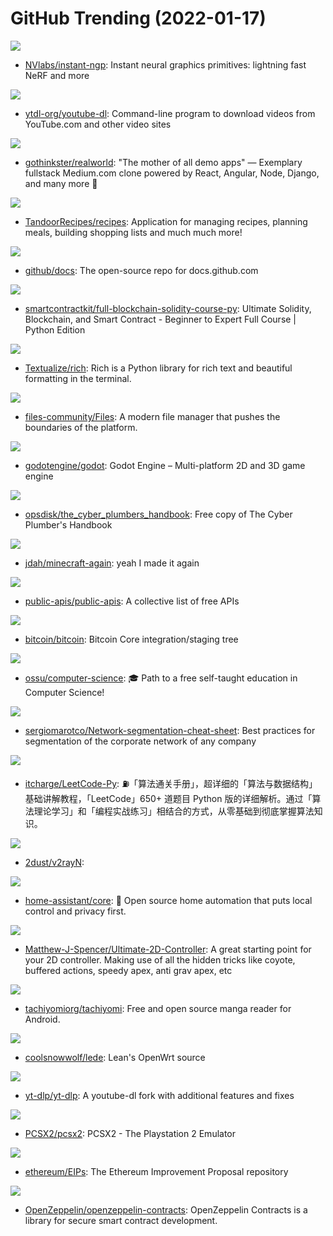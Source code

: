 # GitHub Trending (2022-01-17)

![](https://img.shields.io/badge/Cuda-New%20280-green?style=flat-square&logo=appveyor)
- [NVlabs/instant-ngp](https://github.com/NVlabs/instant-ngp): Instant neural graphics primitives: lightning fast NeRF and more

![](https://img.shields.io/badge/Python-New%20109-green?style=flat-square&logo=appveyor)
- [ytdl-org/youtube-dl](https://github.com/ytdl-org/youtube-dl): Command-line program to download videos from YouTube.com and other video sites

![](https://img.shields.io/badge/Shell-New%2043-green?style=flat-square&logo=appveyor)
- [gothinkster/realworld](https://github.com/gothinkster/realworld): "The mother of all demo apps" — Exemplary fullstack Medium.com clone powered by React, Angular, Node, Django, and many more 🏅

![](https://img.shields.io/badge/HTML-New%2030-green?style=flat-square&logo=appveyor)
- [TandoorRecipes/recipes](https://github.com/TandoorRecipes/recipes): Application for managing recipes, planning meals, building shopping lists and much much more!

![](https://img.shields.io/badge/JavaScript-New%2063-green?style=flat-square&logo=appveyor)
- [github/docs](https://github.com/github/docs): The open-source repo for docs.github.com

![](https://img.shields.io/badge/none-New%2037-green?style=flat-square&logo=appveyor)
- [smartcontractkit/full-blockchain-solidity-course-py](https://github.com/smartcontractkit/full-blockchain-solidity-course-py): Ultimate Solidity, Blockchain, and Smart Contract - Beginner to Expert Full Course | Python Edition

![](https://img.shields.io/badge/Python-New%20447-green?style=flat-square&logo=appveyor)
- [Textualize/rich](https://github.com/Textualize/rich): Rich is a Python library for rich text and beautiful formatting in the terminal.

![](https://img.shields.io/badge/C%23-New%20454-green?style=flat-square&logo=appveyor)
- [files-community/Files](https://github.com/files-community/Files): A modern file manager that pushes the boundaries of the platform.

![](https://img.shields.io/badge/C%2B%2B-New%2091-green?style=flat-square&logo=appveyor)
- [godotengine/godot](https://github.com/godotengine/godot): Godot Engine – Multi-platform 2D and 3D game engine

![](https://img.shields.io/badge/none-New%20298-green?style=flat-square&logo=appveyor)
- [opsdisk/the_cyber_plumbers_handbook](https://github.com/opsdisk/the_cyber_plumbers_handbook): Free copy of The Cyber Plumber's Handbook

![](https://img.shields.io/badge/C-New%2056-green?style=flat-square&logo=appveyor)
- [jdah/minecraft-again](https://github.com/jdah/minecraft-again): yeah I made it again

![](https://img.shields.io/badge/Python-New%2091-green?style=flat-square&logo=appveyor)
- [public-apis/public-apis](https://github.com/public-apis/public-apis): A collective list of free APIs

![](https://img.shields.io/badge/C%2B%2B-New%2063-green?style=flat-square&logo=appveyor)
- [bitcoin/bitcoin](https://github.com/bitcoin/bitcoin): Bitcoin Core integration/staging tree

![](https://img.shields.io/badge/none-New%20201-green?style=flat-square&logo=appveyor)
- [ossu/computer-science](https://github.com/ossu/computer-science): 🎓 Path to a free self-taught education in Computer Science!

![](https://img.shields.io/badge/none-New%20364-green?style=flat-square&logo=appveyor)
- [sergiomarotco/Network-segmentation-cheat-sheet](https://github.com/sergiomarotco/Network-segmentation-cheat-sheet): Best practices for segmentation of the corporate network of any company

![](https://img.shields.io/badge/Python-New%2081-green?style=flat-square&logo=appveyor)
- [itcharge/LeetCode-Py](https://github.com/itcharge/LeetCode-Py): ⛽️「算法通关手册」，超详细的「算法与数据结构」基础讲解教程，「LeetCode」650+ 道题目 Python 版的详细解析。通过「算法理论学习」和「编程实战练习」相结合的方式，从零基础到彻底掌握算法知识。

![](https://img.shields.io/badge/C%23-New%2043-green?style=flat-square&logo=appveyor)
- [2dust/v2rayN](https://github.com/2dust/v2rayN): 

![](https://img.shields.io/badge/Python-New%2026-green?style=flat-square&logo=appveyor)
- [home-assistant/core](https://github.com/home-assistant/core): 🏡 Open source home automation that puts local control and privacy first.

![](https://img.shields.io/badge/C%23-New%2070-green?style=flat-square&logo=appveyor)
- [Matthew-J-Spencer/Ultimate-2D-Controller](https://github.com/Matthew-J-Spencer/Ultimate-2D-Controller): A great starting point for your 2D controller. Making use of all the hidden tricks like coyote, buffered actions, speedy apex, anti grav apex, etc

![](https://img.shields.io/badge/Kotlin-New%2082-green?style=flat-square&logo=appveyor)
- [tachiyomiorg/tachiyomi](https://github.com/tachiyomiorg/tachiyomi): Free and open source manga reader for Android.

![](https://img.shields.io/badge/C-New%2022-green?style=flat-square&logo=appveyor)
- [coolsnowwolf/lede](https://github.com/coolsnowwolf/lede): Lean's OpenWrt source

![](https://img.shields.io/badge/Python-New%20126-green?style=flat-square&logo=appveyor)
- [yt-dlp/yt-dlp](https://github.com/yt-dlp/yt-dlp): A youtube-dl fork with additional features and fixes

![](https://img.shields.io/badge/C%2B%2B-New%206-green?style=flat-square&logo=appveyor)
- [PCSX2/pcsx2](https://github.com/PCSX2/pcsx2): PCSX2 - The Playstation 2 Emulator

![](https://img.shields.io/badge/Solidity-New%2046-green?style=flat-square&logo=appveyor)
- [ethereum/EIPs](https://github.com/ethereum/EIPs): The Ethereum Improvement Proposal repository

![](https://img.shields.io/badge/JavaScript-New%2027-green?style=flat-square&logo=appveyor)
- [OpenZeppelin/openzeppelin-contracts](https://github.com/OpenZeppelin/openzeppelin-contracts): OpenZeppelin Contracts is a library for secure smart contract development.

